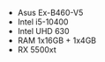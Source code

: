 <ul>
  <li>Asus Ex-B460-V5</li>
  <li>Intel i5-10400</li>
  <li>Intel UHD 630</li>
  <li>RAM 1x16GB + 1x4GB</li>
  <li>RX 5500xt</li>
</ul>

